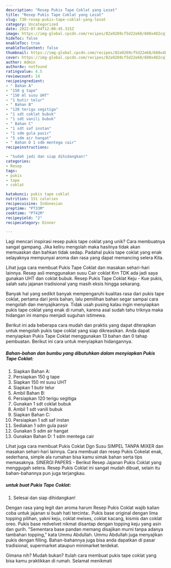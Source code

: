 ```yaml
---
description: "Resep Pukis Tape Coklat yang Lezat"
title: "Resep Pukis Tape Coklat yang Lezat"
slug: 730-resep-pukis-tape-coklat-yang-lezat
category: Uncategorized
date: 2022-07-04T12:00:45.315Z
image: https://img-global.cpcdn.com/recipes/82a9269cf5d22e68/680x482cq70/pukis-tape-coklat-foto-resep-utama.jpg
hideToc: false
enableToc: true
enableTocContent: false
thumbnail: https://img-global.cpcdn.com/recipes/82a9269cf5d22e68/680x482cq70/pukis-tape-coklat-foto-resep-utama.jpg
cover: https://img-global.cpcdn.com/recipes/82a9269cf5d22e68/680x482cq70/pukis-tape-coklat-foto-resep-utama.jpg
author: Admin
authorAv: notfound
ratingvalue: 4.5
reviewcount: 14
recipeingredient:
- " Bahan A"
- "150 g tape"
- "150 ml susu UHT"
- "1 butir telur"
- " Bahan B"
- "120 terigu segitiga"
- "1 sdt coklat bubuk"
- "1 sdt vanili bubuk"
- " Bahan C"
- "1 sdt saf instan"
- "1 sdm gula pasir"
- "5 sdm air hangat"
- " Bahan D 1 sdm mentega cair"
recipeinstructions:

- "Sudah jadi dan siap dihidangkan!"
categories:
- Resep
tags:
- pukis
- tape
- coklat

katakunci: pukis tape coklat 
nutrition: 151 calories
recipecuisine: Indonesian
preptime: "PT33M"
cooktime: "PT42M"
recipeyield: "2"
recipecategory: Dinner

---
```





Lagi mencari inspirasi resep pukis tape coklat yang unik? Cara membuatnya sangat gampang. Jika keliru mengolah maka hasilnya tidak akan memuaskan dan bahkan tidak sedap. Padahal pukis tape coklat yang enak selayaknya mempunyai aroma dan rasa yang dapat memancing selera Kita.





Lihat juga cara membuat Pukis Tape Coklat dan masakan sehari-hari lainnya. Resep asli menggunakan susu Cair coklat Krn TDK ada jadi saya gunakan UHT dan coklat bubuk. Resep Pukis Tape Coklat Keju - Kue pukis, salah satu jajanan tradisional yang masih eksis hingga sekarang.

Banyak hal yang sedikit banyak mempengaruhi kualitas rasa dari pukis tape coklat, pertama dari jenis bahan, lalu pemilihan bahan segar sampai cara mengolah dan menyajikannya. Tidak usah pusing kalau ingin menyiapkan pukis tape coklat yang enak di rumah, karena asal sudah tahu triknya maka hidangan ini mampu menjadi suguhan istimewa.






Berikut ini ada beberapa cara mudah dan praktis yang dapat diterapkan untuk mengolah pukis tape coklat yang siap dikreasikan. Anda dapat menyiapkan Pukis Tape Coklat menggunakan 13 bahan dan 0 tahap pembuatan. Berikut ini cara untuk menyiapkan hidangannya.

<!--inarticleads1-->

##### Bahan-bahan dan bumbu yang dibutuhkan dalam menyiapkan Pukis Tape Coklat:

1. Siapkan  Bahan A:
1. Persiapkan 150 g tape
1. Siapkan 150 ml susu UHT
1. Siapkan 1 butir telur
1. Ambil  Bahan B:
1. Persiapkan 120 terigu segitiga
1. Gunakan 1 sdt coklat bubuk
1. Ambil 1 sdt vanili bubuk
1. Siapkan  Bahan C:
1. Persiapkan 1 sdt saf instan
1. Sediakan 1 sdm gula pasir
1. Gunakan 5 sdm air hangat
1. Gunakan  Bahan D: 1 sdm mentega cair


Lihat juga cara membuat Pukis Coklat Dgn Susu SIMPEL TANPA MIXER dan masakan sehari-hari lainnya. Cara membuat dan resep Pukis Cokelat enak, sederhana, simple ala rumahan bisa kamu simak bahan serta tips memasaknya. SINERGI PAPERS - Berikut Resep Jajanan Pukis Coklat yang menggugah selera. Resep Pukis Coklat ini sangat mudah dibuat, selain itu bahan-bahannya pun juga terjangkau. 

<!--inarticleads2-->

#####  untuk buat Pukis Tape Coklat:


1. Selesai dan siap dihidangkan!

Dengan rasa yang legit dan aroma harum Resep Pukis Coklat wajib kalian coba untuk jajanan si buah hati tercinta:. Pukis base original dengan lima topping pilihan, yakni keju, coklat meises, coklat kacang, kismis dan coklat oreo. Pukis base redvelvet nikmat disantap dengan topping keju yang asin dan gurih. &#34;Sementara base pandan memang disajikan murni tanpa adanya tambahan topping,&#34; kata Ummu Abdullah. Ummu Abdullah juga menyajikan pukis dengan filling. Bahan-bahannya juga bisa anda dapatkan di pasar tradisional, supermarket ataupun minimarket terdekat. 

Gimana nih? Mudah bukan? Itulah cara membuat pukis tape coklat yang bisa kamu praktikkan di rumah. Selamat menikmati
